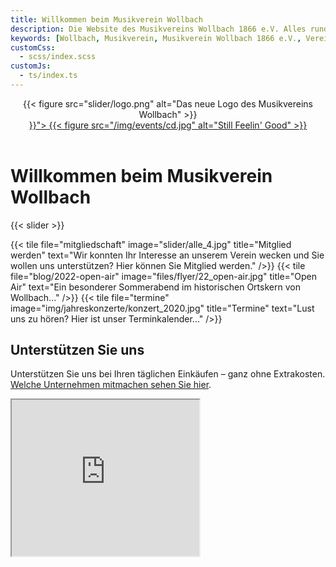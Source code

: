 ```yaml
---
title: Willkommen beim Musikverein Wollbach
description: Die Website des Musikvereins Wollbach 1866 e.V. Alles rund um unsere Auftritte, Jugendarbeit, Besetzung, Bilder und Einblicke in die Vereinshistorie.
keywords: [Wollbach, Musikverein, Musikverein Wollbach 1866 e.V., Verein, Musik, Orchester, Blasmusik, Instrument, Jugendarbeit, Konzert]
customCss:
  - scss/index.scss
customJs:
  - ts/index.ts
---
```


<header>
  <div class="mvw-brand">
    {{< figure src="slider/logo.png"
               alt="Das neue Logo des Musikvereins Wollbach"
    >}}
  </div>
  <div class="cd">
    <a href="{{< ref "2016-still-feeling-good.md" >}}">
      {{< figure src="/img/events/cd.jpg"
                 alt="Still Feelin' Good"
      >}}
    </a>
  </div>
</header>

<h1 class="page-header">Willkommen beim Musikverein Wollbach</h1>

{{< slider >}}

<div class="tiles">
  {{< tile file="mitgliedschaft"
           image="slider/alle_4.jpg"
           title="Mitglied werden"
           text="Wir konnten Ihr Interesse an unserem Verein wecken und Sie wollen uns unterstützen? Hier können Sie Mitglied werden."
  />}}
  {{< tile file="blog/2022-open-air"
           image="files/flyer/22_open-air.jpg"
           title="Open Air"
           text="Ein besonderer Sommerabend im historischen Ortskern von Wollbach..."
  />}}
  {{< tile file="termine"
           image="img/jahreskonzerte/konzert_2020.jpg"
           title="Termine"
           text="Lust uns zu hören? Hier ist unser Terminkalender..."
  />}}
</div>

## Unterstützen Sie uns
Unterstützen Sie uns bei Ihren täglichen Einkäufen – ganz ohne Extrakosten. [Welche Unternehmen mitmachen sehen Sie hier](gooding).

<iframe class="gooding-frame"
        width="300"
        height="250"
        name="Gooding Banner-Widget"
        title="Gooding Banner-Widget"
        src="https://erweiterungen.gooding.de/app/widget/musikverein-wollbach-e-v-81856/medium-rectangle/tab/0/donations/1/v/1558165470.A28rag7nM2Yxt3q9VLOI%252BYV3F2Qi8uhUh37UsJLJ%252FxK3JIq4le98Cvlcd9Hb1X6gsATY9t%252BN8tdAznLUvM09hsdrcybwhxua7HIGF5Th792wkekSYWpokDgcVvNQRGkF">
</iframe>
